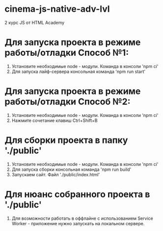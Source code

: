 # cinema-js-native-adv-lvl

2 курс JS от HTML Academy

# Для запуска проекта в режиме работы/отладки Способ №1:
1) Установите необходимые node - модули. Команда в консоли  'npm ci'
2) Для запуска лайф-сервера консольная команда 'npm run start'

# Для запуска проекта в режиме работы/отладки Способ №2:
1) Установите необходимые node - модули. Команда в консоли  'npm ci'
2) Нажмите сочетание клавиш Ctrl+Shift+B 

# Для сборки проекта в папку './public'
1) Установите необходимые node - модули. Команда в консоли  'npm ci'
2) Для запуска сборки консольная команда 'npm run build' 
3) Запускаем сайт. Файл './public/index.html'


# Для нюанс собранного проекта в './public'
1) Для возможности работать в оффлайне с использованием Service Worker - 
приложение нужно запускать на локальном сервере.

